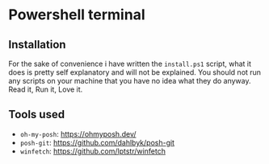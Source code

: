 # Powershell terminal

## Installation

For the sake of convenience i have written the `install.ps1` script, what it does is pretty self explanatory and will not be explained.
You should not run any scripts on your machine that you have no idea what they do anyway. Read it, Run it, Love it.

## Tools used
* `oh-my-posh`: https://ohmyposh.dev/
* `posh-git`: https://github.com/dahlbyk/posh-git
* `winfetch`: https://github.com/lptstr/winfetch   

